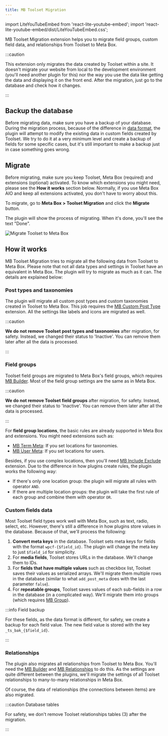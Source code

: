 ```yaml
---
title: MB Toolset Migration
---
```


import LiteYouTubeEmbed from 'react-lite-youtube-embed';
import 'react-lite-youtube-embed/dist/LiteYouTubeEmbed.css';

MB Toolset Migration extension helps you to migrate field groups, custom field data, and relationships from Toolset to Meta Box.

:::caution

This extension only migrates the data created by Toolset within a site. It doesn't migrate your website from local to the development environment (you'll need another plugin for this) nor the way you use the data like getting the data and displaying it on the front end. After the migration, just go to the database and check how it changes.

:::

## Backup the database

Before migrating data, make sure you have a backup of your database. During the migration process, because of the difference in [data format](/database/), the plugin will attempt to modify the existing data in custom fields created by Toolset. We try to do it at a very minimum level and create a backup of fields for some specific cases, but it's still important to make a backup just in case something goes wrong.

## Migrate

Before migrating, make sure you keep Toolset, Meta Box (required) and extensions (optional) activated. To know which extensions you might need, please see the **How it works** section below. Normally, if you use Meta Box AIO and keep all extensions activated, you don't have to worry about this.

To migrate, go to **Meta Box > Toolset Migration** and click the **Migrate** button.

The plugin will show the process of migrating. When it's done, you'll see the text "Done".

![Migrate Toolset to Meta Box](https://i.imgur.com/2rxOfzu.png)

## How it works

MB Toolset Migration tries to migrate all the following data from Toolset to Meta Box. Please note that not all data types and settings in Toolset have an equivalent in Meta Box. The plugin will try to migrate as much as it can. The details are explained below:

### Post types and taxonomies

The plugin will migrate all custom post types and custom taxonomies created in Toolset to Meta Box. This job requires the [MB Custom Post Type](/extensions/mb-custom-post-type/) extension. All the settings like labels and icons are migrated as well.

:::caution

**We do not remove Toolset post types and taxonomies** after migration, for safety. Instead, we changed their status to 'Inactive'. You can remove them later after all the data is processed.

:::

### Field groups

Toolset field groups are migrated to Meta Box's field groups, which requires [MB Builder](/extensions/meta-box-builder/). Most of the field group settings are the same as in Meta Box.

:::caution

**We do not remove Toolset field groups** after migration, for safety. Instead, we changed their status to 'Inactive'. You can remove them later after all the data is processed.

:::

For **field group locations**, the basic rules are already supported in Meta Box and extensions. You might need extensions such as:

- [MB Term Meta](/extensions/mb-term-meta/): If you set locations for taxonomies.
- [MB User Meta](/extensions/mb-user-meta/): If you set locations for users.

Besides, if you use complex locations, then you'll need [MB Include Exclude](/extensions/meta-box-include-exclude/) extension. Due to the difference in how plugins create rules, the plugin works the following way:

- If there's only one location group: the plugin will migrate all rules with operator `AND`.
- If there are multiple location groups: the plugin will take the first rule of each group and combine them with operator `OR`.

### Custom fields data

Most Toolset field types work well with Meta Box, such as text, radio, select, etc. However, there's still a difference in how plugins store values in the database. Because of that, we'll process the following:

1. **Convert meta keys** in the database. Toolset sets meta keys for fields with the format `wpcf-{$field_id}`. The plugin will change the meta key to just `$field_id` for simplicity.
2. For **media fields**, Toolset stores URLs in the database. We'll change them to IDs.
2. For **fields that have multiple values** such as checkbox list, Toolset saves their values as serialized arrays. We'll migrate them multiple rows in the database (similar to what `add_post_meta` does with the last parameter `false`).
3. For **repeatable groups**, Toolset saves values of each sub-fields in a row in the database (in a complicated way). We'll migrate them into groups (which requires [MB Group](/extensions/meta-box-group/)).

:::info Field backup

For these fields, as the data format is different, for safety, we create a backup for each field value. The new field value is stored with the key `_ts_bak_{$field_id}`.

:::

### Relationships

The plugin also migrates all relationships from Toolset to Meta Box. You'll need the [MB Builder](/extensions/meta-box-builder/) and [MB Relationships](/extensions/mb-relationships/) to do this. As the settings are quite different between the plugins, we'll migrate the settings of all Toolset relationships to many-to-many relationships in Meta Box.

Of course, the data of relationships (the connections between items) are also migrated.

:::caution Database tables

For safety, we don't remove Toolset relationships tables (3) after the migration.

:::